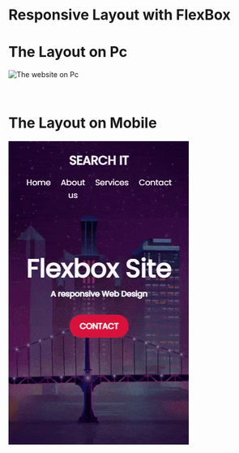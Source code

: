 # Responsive Layout with FlexBox
<h1>The Layout on Pc</h1>

![The website on Pc](images/Gif/WebSiteDemonstration-min.gif)

<br>

<h1>The Layout on Mobile</h1>

![The website on Mobile](images/Gif/mobile.gif)
